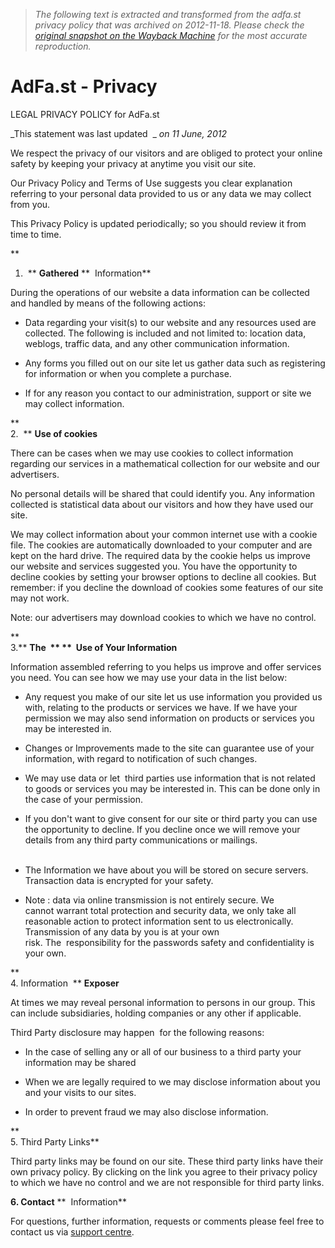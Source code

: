 > *The following text is extracted and transformed from the adfa.st privacy policy that was archived on 2012-11-18. Please check the [original snapshot on the Wayback Machine](https://web.archive.org/web/20121118034644id_/http%3A//adfa.st/en/privacy.html) for the most accurate reproduction.*

# AdFa.st - Privacy

LEGAL PRIVACY POLICY for AdFa.st

_This statement was last updated  _ _on 11 June, 2012_

  
We respect the privacy of our visitors and are obliged to protect your online safety by keeping your privacy at anytime you visit our site.

Our Privacy Policy and Terms of Use suggests you clear explanation referring to your personal data provided to us or any data we may collect from you.

This Privacy Policy is updated periodically; so you should review it from time to time.

**  
1.  ** **Gathered** **  Information**

During the operations of our website a data information can be collected and handled by means of the following actions:

  * Data regarding your visit(s) to our website and any resources used are collected. The following is included and not limited to: location data, weblogs, traffic data, and any other communication information.


  * Any forms you filled out on our site let us gather data such as registering for information or when you complete a purchase.
  * If for any reason you contact to our administration, support or site we may collect information.



**  
2.  ** **Use of cookies**

There can be cases when we may use cookies to collect information regarding our services in a mathematical collection for our website and our advertisers.

No personal details will be shared that could identify you. Any information collected is statistical data about our visitors and how they have used our site.

We may collect information about your common internet use with a cookie file. The cookies are automatically downloaded to your computer and are kept on the hard drive. The required data by the cookie helps us improve our website and services suggested you. You have the opportunity to decline cookies by setting your browser options to decline all cookies. But remember: if you decline the download of cookies some features of our site may not work.

Note: our advertisers may download cookies to which we have no control.

**  
3.** **The  ** **  Use of Your Information**

Information assembled referring to you helps us improve and offer services you need. You can see how we may use your data in the list below:

  * Any request you make of our site let us use information you provided us with, relating to the products or services we have. If we have your permission we may also send information on products or services you may be interested in.


  * Changes or Improvements made to the site can guarantee use of your information, with regard to notification of such changes.
  * We may use data or let  third parties use information that is not related to goods or services you may be interested in. This can be done only in the case of your permission.


  * If you don't want to give consent for our site or third party you can use the opportunity to decline. If you decline once we will remove your details from any third party communications or mailings.  
 
  * The Information we have about you will be stored on secure servers. Transaction data is encrypted for your safety.


  * Note : data via online transmission is not entirely secure. We cannot warrant total protection and security data, we only take all reasonable action to protect information sent to us electronically. Transmission of any data by you is at your own risk. The  responsibility for the passwords safety and confidentiality is your own.



**  
4\. Information  ** **Exposer**

At times we may reveal personal information to persons in our group. This can include subsidiaries, holding companies or any other if applicable.

Third Party disclosure may happen  for the following reasons:

  * In the case of selling any or all of our business to a third party your information may be shared


  * When we are legally required to we may disclose information about you and your visits to our sites.


  * In order to prevent fraud we may also disclose information.



**  
5\. Third Party Links**

Third party links may be found on our site. These third party links have their own privacy policy. By clicking on the link you agree to their privacy policy to which we have no control and we are not responsible for third party links.

**6\. Contact** **  Information**

For questions, further information, requests or comments please feel free to contact us via [support centre](http://support.adfa.st/ "AdFa.st - Support Centre").
